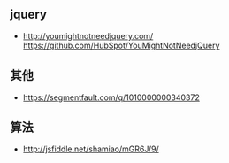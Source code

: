 ## jquery
- http://youmightnotneedjquery.com/   https://github.com/HubSpot/YouMightNotNeedjQuery

## 其他
- https://segmentfault.com/q/1010000000340372

## 算法
- http://jsfiddle.net/shamiao/mGR6J/9/